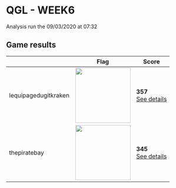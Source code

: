 # QGL - WEEK6

Analysis run the 09/03/2020 at 07:32

## Game results

||Flag|Score|
|--|--|--|
|lequipagedugitkraken|<img src="../../flags/lequipagedugitkraken.png" width="150" height="" />|**357**<br>[See details](./pool-0/lequipagedugitkraken.log)|
|thepiratebay|<img src="../../flags/thepiratebay.png" width="150" height="" />|**345**<br>[See details](./pool-1/thepiratebay.log)|

